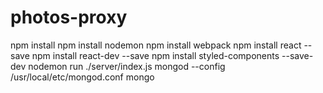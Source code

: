 # photos-proxy

npm install
npm install nodemon
npm install webpack
npm install react --save
npm install react-dev --save
npm install styled-components --save-dev
nodemon run ./server/index.js
mongod --config /usr/local/etc/mongod.conf
mongo
